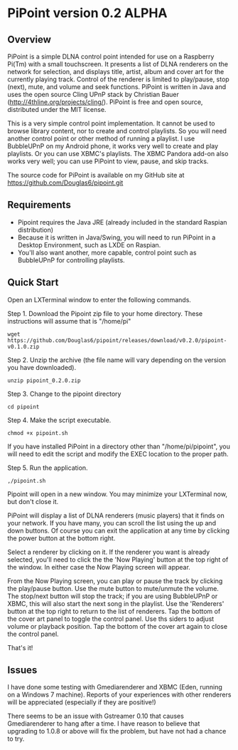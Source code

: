 PiPoint version 0.2 ALPHA
=========================
Overview
--------
PiPoint is a simple DLNA control point intended for use on a Raspberry Pi(Tm) with a small touchscreen. It presents a list of DLNA renderers on the network for selection, and displays title, artist, album and cover art for the currently playing track. Control of the renderer is limited to play/pause, stop (next), mute, and volume and seek functions.
PiPoint is written in Java and uses the open source Cling UPnP stack by Christian Bauer (http://4thline.org/projects/cling/). PiPoint is free and open source, distributed under the MIT license.

This is a very simple control point implementation. It cannot be used to browse library content, nor to create and control playlists. So you will need another control point or other method of running a playlist. I use BubbleUPnP on my Android phone, it works very well to create and play playlists. Or you can use XBMC's playlists. The XBMC Pandora add-on also works very well; you can use PiPoint to view, pause, and skip tracks.

The source code for PiPoint is available on my GitHub site at https://github.com/Douglas6/pipoint.git

Requirements
------------

* Pipoint requires the Java JRE (already included in the standard Raspian distribution)
* Because it is written in Java/Swing, you will need to run PiPoint in a Desktop Environment, such as LXDE on Raspian.
* You'll also want another, more capable, control point such as BubbleUPnP for controlling playlists.

Quick Start
-----------
Open an LXTerminal window to enter the following commands. 

Step 1. Download the Pipoint zip file to your home directory. These instructions will assume that is "/home/pi"

    wget https://github.com/Douglas6/pipoint/releases/download/v0.2.0/pipoint-v0.1.0.zip

Step 2. Unzip the archive (the file name will vary depending on the version you have downloaded).

    unzip pipoint_0.2.0.zip

Step 3. Change to the pipoint directory

    cd pipoint

Step 4. Make the script executable.

    chmod +x pipoint.sh

If you have installed PiPoint in a directory other than "/home/pi/pipoint", you will need to edit the script and modify the EXEC location to the proper path.

Step 5. Run the application.

    ,/pipoint.sh
    
Pipoint will open in a new window. You may minimize your LXTerminal now, but don't close it.

PiPoint will display a list of DLNA renderers (music players) that it finds on your network. If you have many, you can scroll the list using the up and down buttons. Of course you can exit the application at any time by clicking the power button at the bottom right.

Select a renderer by clicking on it. If the renderer you want is already selected, you'll need to click the the 'Now Playing' button at the top right of the window. In either case the Now Playing screen will appear.

From the Now Playing screen, you can play or pause the track by clicking the play/pause button. Use the mute button to mute/unmute the volume. The stop/next button will stop the track; if you are using BubbleUPnP or XBMC, this will also start the next song in the playlist. Use the 'Renderers' button at the top right to return to the list of renderers.
Tap the bottom of the cover art panel to toggle the control panel. Use ths siders to adjust volume or playback position. Tap the bottom of the cover art again to close the control panel. 

That's it!

Issues
------

I have done some testing with Gmediarenderer and XBMC (Eden, running on a Windows 7 machine). Reports of your experiences with other renderers will be appreciated (especially if they are positive!)

There seems to be an issue with Gstreamer 0.10 that causes Gmediarenderer to hang after a time. I have reason to believe that upgrading to 1.0.8 or above will fix the problem, but have not had a chance to try.





    